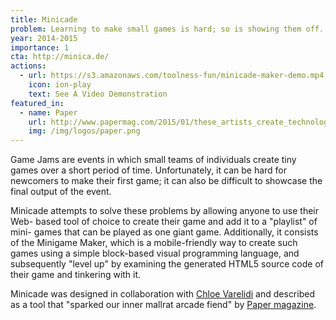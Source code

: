 ```yaml
---
title: Minicade
problem: Learning to make small games is hard; so is showing them off.
year: 2014-2015
importance: 1
cta: http://minica.de/
actions:
  - url: https://s3.amazonaws.com/toolness-fun/minicade-maker-demo.mp4
    icon: ion-play
    text: See A Video Demonstration
featured_in:
  - name: Paper
    url: http://www.papermag.com/2015/01/these_artists_create_technolog.php
    img: /img/logos/paper.png
---
```

Game Jams are events in which small teams of individuals create tiny games
over a short period of time. Unfortunately, it can be hard for newcomers to
make their first game; it can also be difficult to showcase the final output
of the event.

Minicade attempts to solve these problems by allowing anyone to use their Web-
based tool of choice to create their game and add it to a "playlist" of mini-
games that can be played as one giant game. Additionally, it consists of the
Minigame Maker, which is a mobile-friendly way to create such games using a
simple block-based visual programming language, and subsequently "level up" by
examining the generated HTML5 source code of their game and tinkering with it.

Minicade was designed in collaboration with [Chloe Varelidi][] and 
described as a tool that "sparked our inner mallrat arcade fiend" by
[Paper magazine][].

[Chloe Varelidi]: http://varelidi.com/
[Paper magazine]: http://www.papermag.com/2015/01/these_artists_create_technolog.php
